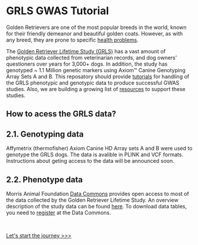 # GRLS GWAS Tutorial

Golden Retrievers are one of the most popular breeds in the world, known for their friendly demeanor and beautiful golden coats. However, as with any breed, they are prone to specific [health problems](./ext_docs/health_concerns.md).

The [Golden Retriever Lifetime Study (GRLS)](https://www.morrisanimalfoundation.org/golden-retriever-lifetime-study) has a vast amount of phenotypic data collected from veterinarian records, and dog owners’ questioners over years for 3,000+ dogs. In addition, the study has genotyped ~ 1.1 Million genetic markers using Axiom™ Canine Genotyping Array Sets A and B. This reposatory should provide [tutorials](./1.install.md) for handling of the GRLS phenotypic and genotypic data to produce successful GWAS studies. Also, we are building a growing list of [resources](./ext_docs/health_concerns.md) to support these studies. 

## How to acess the GRLS data?

## 2.1. Genotyping data
Affymetrix (thermofisher) Axiom Canine HD Array sets A and B were used to genotype the GRLS dogs. The data is avalible in PLINK and VCF formats. Instructions about geting access to the data will be announced soon.
   
## 2.2. Phenotype data
Morris Animal Foundation [Data Commons](https://datacommons.morrisanimalfoundation.org/) provides open access to most of the data collected by the Golden Retriever Lifetime Study. An overview description of the study data can be found [here](https://datacommons.morrisanimalfoundation.org/node/221). To download data tables, you need to [register](https://datacommons.morrisanimalfoundation.org/user/login?destination=/node/1) at the Data Commons.

<br>

[Let's start the journey >>>](https://maf-grls.github.io/grGWAS/1.install/)
